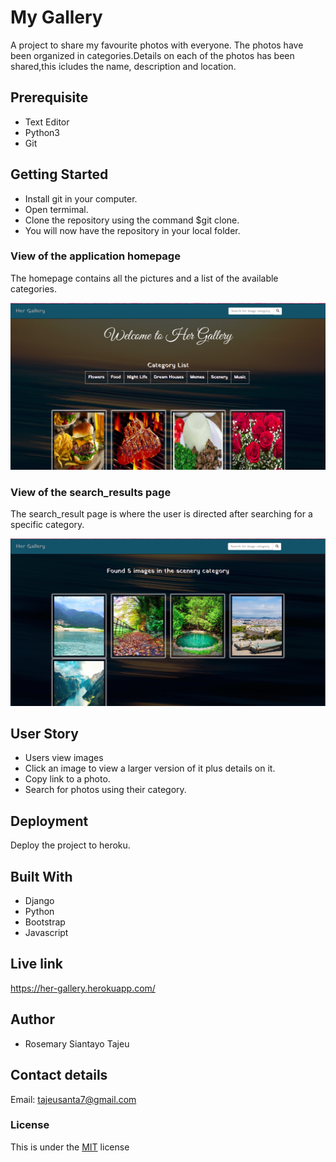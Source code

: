 # My Gallery

A project to share my favourite photos with everyone. The photos have been organized in categories.Details on each of the photos has been shared,this icludes the name, description and location.

## Prerequisite

* Text Editor
* Python3
* Git

## Getting Started

* Install git in your computer.
* Open termimal.
* Clone the repository using the command $git clone.
* You will now have the repository in your local folder.

### View of the application homepage

The homepage contains all the pictures and a list of the available categories.

![alt text](https://github.com/Tajeu2001/my-gallery/blob/master/static/images/gallery-hp.png)

### View of the search_results page

The search_result page is where the user is directed after searching for a specific category.

![alt text](https://github.com/Tajeu2001/my-gallery/blob/master/static/images/gallery-search.png)

## User Story

* Users view images
* Click an image to view a larger version of it plus details on it.
* Copy link to a photo.
* Search for photos using their category.

## Deployment

Deploy the project to heroku.

## Built With

* Django
* Python
* Bootstrap
* Javascript

## Live link

https://her-gallery.herokuapp.com/

## Author

* Rosemary Siantayo Tajeu

## Contact details
Email: tajeusanta7@gmail.com

### License
This is under the [MIT](LICENSE) license 